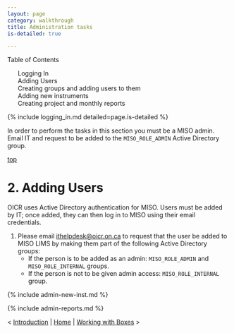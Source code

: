 ```yaml
---
layout: page
category: walkthrough
title: Administration tasks
is-detailed: true

---
```


<div id="toc">
Table of Contents
<ol>
    <li><a href="#logging_in">Logging In</a></li>
    <li><a href="#users">Adding Users</a></li>
    <li><a href="#admin-groups">Creating groups and adding users to them</a></li>
    <li><a href="#admin-new-inst">Adding new instruments</a></li>
    <li><a href="#admin-reports">Creating project and monthly reports</a></li>
</ol>
</div>

<a name="login"/>

{% include logging_in.md detailed=page.is-detailed %}


In order to perform the tasks in this section you must be a MISO admin.
Email IT and request to be added to the `MISO_ROLE_ADMIN`
Active Directory group.

<a name="users" href="#" id="toplink">top</a>

# 2. Adding Users

OICR uses Active Directory authentication for MISO. Users must be added by IT; once added,
they can then log in to MISO using their email credentials.

1. Please email ithelpdesk@oicr.on.ca to request that the user be added to MISO LIMS by
making them part of the following Active Directory groups:
    * If the person is to be added as an admin: `MISO_ROLE_ADMIN` and `MISO_ROLE_INTERNAL` groups.
    * If the person is not to be given admin access: `MISO_ROLE_INTERNAL` group.

{% include admin-new-inst.md %}

{% include admin-reports.md %}


< <a href="tutorial-detailed-introduction">Introduction</a> | <a href="index">Home</a> | <a href="tutorial-detailed-boxes">Working with Boxes</a> >
